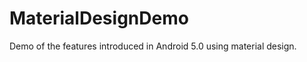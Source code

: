 MaterialDesignDemo
==================

Demo of the features introduced in Android 5.0 using material design.